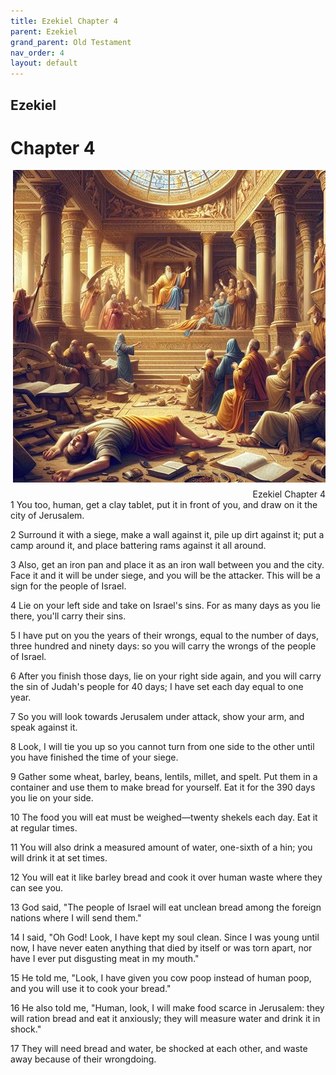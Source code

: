 ```yaml
---
title: Ezekiel Chapter 4
parent: Ezekiel
grand_parent: Old Testament
nav_order: 4
layout: default
---
```


## Ezekiel

# Chapter 4

<div style="clear: both; text-align: right;">
    <img src="/assets/Image/Ezekiel/500/4.jpg" alt="Ezekiel Chapter 4" class="chapter-image" style="max-width: 100%; height: auto; float: right; margin: 0 0 10px 10px; padding-left: 10%;">
    <figcaption style="font-size: 14px;">Ezekiel Chapter 4</figcaption>
</div>
1 You too, human, get a clay tablet, put it in front of you, and draw on it the city of Jerusalem.

2 Surround it with a siege, make a wall against it, pile up dirt against it; put a camp around it, and place battering rams against it all around.

3 Also, get an iron pan and place it as an iron wall between you and the city. Face it and it will be under siege, and you will be the attacker. This will be a sign for the people of Israel.

4 Lie on your left side and take on Israel's sins. For as many days as you lie there, you'll carry their sins.

5 I have put on you the years of their wrongs, equal to the number of days, three hundred and ninety days: so you will carry the wrongs of the people of Israel.

6 After you finish those days, lie on your right side again, and you will carry the sin of Judah's people for 40 days; I have set each day equal to one year.

7 So you will look towards Jerusalem under attack, show your arm, and speak against it.

8 Look, I will tie you up so you cannot turn from one side to the other until you have finished the time of your siege.

9 Gather some wheat, barley, beans, lentils, millet, and spelt. Put them in a container and use them to make bread for yourself. Eat it for the 390 days you lie on your side.

10 The food you will eat must be weighed—twenty shekels each day. Eat it at regular times.

11 You will also drink a measured amount of water, one-sixth of a hin; you will drink it at set times.

12 You will eat it like barley bread and cook it over human waste where they can see you.

13 God said, "The people of Israel will eat unclean bread among the foreign nations where I will send them."

14 I said, "Oh God! Look, I have kept my soul clean. Since I was young until now, I have never eaten anything that died by itself or was torn apart, nor have I ever put disgusting meat in my mouth."

15 He told me, "Look, I have given you cow poop instead of human poop, and you will use it to cook your bread."

16 He also told me, "Human, look, I will make food scarce in Jerusalem: they will ration bread and eat it anxiously; they will measure water and drink it in shock."

17 They will need bread and water, be shocked at each other, and waste away because of their wrongdoing.


